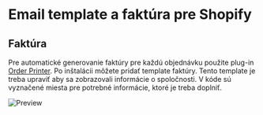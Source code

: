 # Email template a faktúra pre Shopify
## Faktúra
Pre automatické generovanie faktúry pre každú objednávku použite plug-in [Order Printer](https://apps.shopify.com/order-printer). Po inštalácii môžete pridať template faktúry. Tento template je treba upraviť aby sa zobrazovali informácie o spoločnosti. V kóde sú vyznačené miesta pre potrebné informácie, ktoré je treba doplniť.

![Preview](https://i.imgur.com/OKEkRq4.png)
